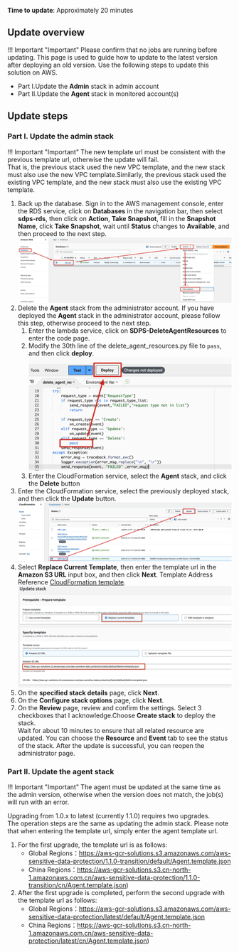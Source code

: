 
**Time to update**: Approximately 20 minutes

## Update overview
!!! Important "Important"
    Please confirm that no jobs are running before updating.
This page is used to guide how to update to the latest version after deploying an old version.
Use the following steps to update this solution on AWS. 

- Part I.Update the **Admin** stack in admin account
- Part II.Update the **Agent** stack in monitored account(s)


## Update steps

### Part I. Update the admin stack
!!! Important "Important"
    The new template url must be consistent with the previous template url, otherwise the update will fail.  
    That is, the previous stack used the new VPC template, and the new stack must also use the new VPC template.Similarly, the previous stack used the existing VPC template, and the new stack must also use the existing VPC template.
1. Back up the database. Sign in to the AWS management console, enter the RDS service, click on **Databases** in the navigation bar, then select **sdps-rds**, then click on **Action**, **Take Snapshot**, fill in the **Snapshot Name**, click **Take Snapshot**, wait until **Status** changes to **Available**, and then proceed to the next step.
![Backup RDS](images/backup.jpg)
1. Delete the **Agent** stack from the administrator account. If you have deployed the **Agent** stack in the administrator account, please follow this step, otherwise proceed to the next step.
    1. Enter the lambda service, click on **SDPS-DeleteAgentResources** to enter the code page.
    1. Modify the 30th line of the delete_agent_resources.py file to `pass`, and then click **deploy**.
![Select Stack](images/lambda.png)
    1. Enter the CloudFormation service, select the **Agent** stack, and click the **Delete** button
1. Enter the CloudFormation service, select the previously deployed stack, and then click the **Update** button.
![Select Stack](images/SelectStack.png)
2. Select **Replace Current Template**, then enter the template url in the **Amazon S3 URL** input box, and then click **Next**. Template Address Reference [CloudFormation template](../deployment/template.md).
![Input Url](images/InputUrl.jpg)
3. On the **specified stack details** page, click **Next**.  
4. On the **Configure stack options** page, click **Next**.
5. On the **Review** page, review and confirm the settings. Select 3 checkboxes that I acknowledge.Choose **Create stack** to deploy the stack.   
Wait for about 10 minutes to ensure that all related resource are updated. You can choose the **Resource** and **Event** tab to see the status of the stack.
After the update is successful, you can reopen the administrator page.

### Part II. Update the agent stack
!!! Important "Important"
    The agent must be updated at the same time as the admin version, otherwise when the version does not match, the job(s) will run with an error.

Upgrading from 1.0.x to latest (currently 1.1.0) requires two upgrades.  
The operation steps are the same as updating the admin stack. Please note that when entering the template url, simply enter the agent template url.

1. For the first upgrade, the template url is as follows:
    - Global Regions：https://aws-gcr-solutions.s3.amazonaws.com/aws-sensitive-data-protection/1.1.0-transition/default/Agent.template.json
    - China Regions：https://aws-gcr-solutions.s3.cn-north-1.amazonaws.com.cn/aws-sensitive-data-protection/1.1.0-transition/cn/Agent.template.json)
2. After the first upgrade is completed, perform the second upgrade with the template url as follows:
    - Global Regions：https://aws-gcr-solutions.s3.amazonaws.com/aws-sensitive-data-protection/latest/default/Agent.template.json
    - China Regions：https://aws-gcr-solutions.s3.cn-north-1.amazonaws.com.cn/aws-sensitive-data-protection/latest/cn/Agent.template.json)